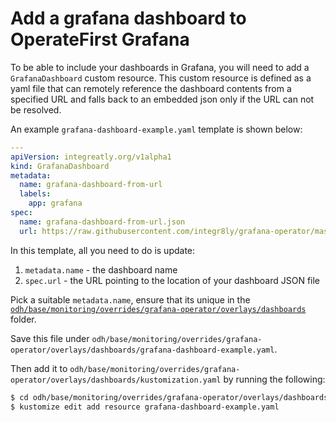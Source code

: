 # Add a grafana dashboard to OperateFirst Grafana

To be able to include your dashboards in Grafana, you will need to add a `GrafanaDashboard` custom resource. This custom resource is defined as a yaml file that can remotely reference the dashboard contents from a specified URL and falls back to an embedded json only if the URL can not be resolved.

An example `grafana-dashboard-example.yaml` template is shown below:

```yaml
---
apiVersion: integreatly.org/v1alpha1
kind: GrafanaDashboard
metadata:
  name: grafana-dashboard-from-url
  labels:
    app: grafana
spec:
  name: grafana-dashboard-from-url.json
  url: https://raw.githubusercontent.com/integr8ly/grafana-operator/master/deploy/examples/remote/grafana-dashboard.json
```

In this template, all you need to do is update:

1. `metadata.name` - the dashboard name
2. `spec.url` - the URL pointing to the location of your dashboard JSON file

Pick a suitable `metadata.name`, ensure that its unique in the [`odh/base/monitoring/overrides/grafana-operator/overlays/dashboards`](https://github.com/operate-first/apps/tree/master/odh/base/monitoring/overrides/grafana-operator/overlays/dashboards) folder.

Save this file under `odh/base/monitoring/overrides/grafana-operator/overlays/dashboards/grafana-dashboard-example.yaml`.

Then add it to `odh/base/monitoring/overrides/grafana-operator/overlays/dashboards/kustomization.yaml` by running the following:

````bash
$ cd odh/base/monitoring/overrides/grafana-operator/overlays/dashboards/
$ kustomize edit add resource grafana-dashboard-example.yaml
````
